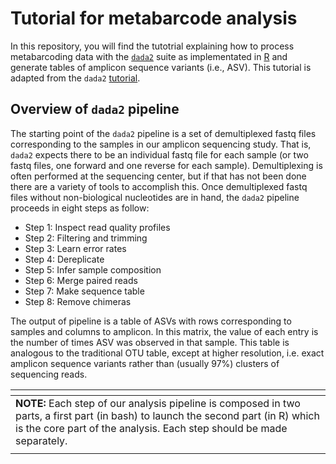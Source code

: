 # **Tutorial for metabarcode analysis**
In this repository, you will find the tutotrial explaining how to process metabarcoding data with the [`dada2`](https://www.nature.com/articles/nmeth.3869) suite as implementated in [R](https://benjjneb.github.io/dada2/dada-installation.html) and generate tables of amplicon sequence variants (i.e., ASV). This tutorial is adapted from the `dada2` [tutorial](https://benjjneb.github.io/dada2/tutorial.html).

## **Overview of `dada2` pipeline** ###
The starting point of the `dada2` pipeline is a set of demultiplexed fastq files corresponding to the samples in our amplicon sequencing study. That is, `dada2` expects there to be an individual fastq file for each sample (or two fastq files, one forward and one reverse for each sample). Demultiplexing is often performed at the sequencing center, but if that has not been done there are a variety of tools to accomplish this. Once demultiplexed fastq files without non-biological nucleotides are in hand, the `dada2` pipeline proceeds in eight steps as follow:

- Step 1: Inspect read quality profiles
- Step 2: Filtering and trimming
- Step 3: Learn error rates
- Step 4: Dereplicate
- Step 5: Infer sample composition
- Step 6: Merge paired reads
- Step 7: Make sequence table
- Step 8: Remove chimeras
  
The output of pipeline is a table of ASVs with rows corresponding to samples and columns to amplicon. In this matrix, the value of each entry is the number of times ASV was observed in that sample. This table is analogous to the traditional OTU table, except at higher resolution, i.e. exact amplicon sequence variants rather than (usually 97%) clusters of sequencing reads.

| <span> |
| :------------------------------------------------------------------------------------------------------------ |
| **NOTE:** Each step of our analysis pipeline is composed in two parts, a first part (in bash) to launch the second part (in R) which is the core part of the analysis. Each step should be made separately. |
| <span> |